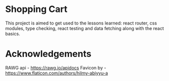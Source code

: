 # Shopping Cart

This project is aimed to get used to the lessons learned: react router, css modules, type checking, react testing and data fetching along with the react basics.

# Acknowledgements

RAWG api - https://rawg.io/apidocs
Favicon by - https://www.flaticon.com/authors/hilmy-abiyyu-a